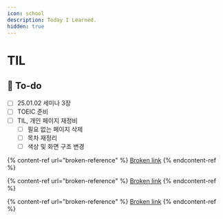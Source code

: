 ```yaml
---
icon: school
description: Today I Learned.
hidden: true
---
```


# TIL

## :pencil: To-do

* [ ] 25.01.02 세미나 3장
* [ ] TOEIC 준비
* [ ] TIL, 개인 페이지 재정비
  * [ ] 필요 없는 페이지 삭제
  * [ ] 목차 재정리
  * [ ] 색상 및 화면 구조 변경

{% content-ref url="broken-reference" %}
[Broken link](broken-reference)
{% endcontent-ref %}

{% content-ref url="broken-reference" %}
[Broken link](broken-reference)
{% endcontent-ref %}

{% content-ref url="broken-reference" %}
[Broken link](broken-reference)
{% endcontent-ref %}



